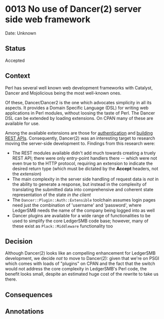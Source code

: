 # 0013 No use of Dancer(2) server side web framework

Date: Unknown

## Status

Accepted

## Context

Perl has several well known web development frameworks with
Catalyst, Dancer and Mojolicious being the most well-known ones.

Of these, Dancer/Dancer2 is the one which advocates simplicity in
all its aspects.  It provides a Domain Specific Language (DSL) for
writing web applications in Perl modules, without loosing the taste
of Perl.  The Dancer DSL can be extended by loading extensions.  On
CPAN many of these are available for use.

Among the available extensions are those for [authentication](https://metacpan.org/search?q=dancer::plugin::auth::) and
[building REST APIs](https://metacpan.org/search?q=dancer::plugin::rest).
Consequently, Dancer(2) was an interesting target to research moving
the server-side development to.  Findings from this research were:

 * The REST modules available didn't add much towards creating a truely
   REST API; there were only entry-point handlers there -- which were
   not even true to the HTTP protocol, requiring an extension to indicate
   the desired return type (which must be dictated by the **Accept** headers,
   not the *extension*)
 * The main complexity in the server side handling of request data is
   *not* in the ability to generate a response, but instead in the complexity
   of translating the submitted data into comprehensive and coherent state
   representation of the state *in the client*
 * The `Dancer::Plugin::Auth::Extensible` toolchain assumes login pages need
   just the combination of 'username' and 'password', where LedgerSMB needs
   the name of the company being logged into as well
 * Dancer plugins are available for a wide range of functionalities to be
   used to simplify the core LedgerSMB code base; however, many of these
   exist as `Plack::Middleware` functionality too

## Decision

Although Dancer(2) looks like an compelling enhancement for LedgerSMB
development, we decide *not* to move to Dancer(2):  given that we're
on PSGI which comes with loads of "plugins" on CPAN and the fact that
the switch would not address the core complexity in LedgerSMB's Perl
code, the benefit looks small, despite an estimated huge cost of the
rewrite to take us there.

## Consequences


## Annotations
